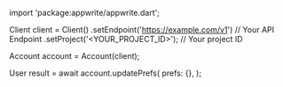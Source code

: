import 'package:appwrite/appwrite.dart';

Client client = Client()
    .setEndpoint('https://example.com/v1') // Your API Endpoint
    .setProject('<YOUR_PROJECT_ID>'); // Your project ID

Account account = Account(client);

User result = await account.updatePrefs(
    prefs: {},
);
